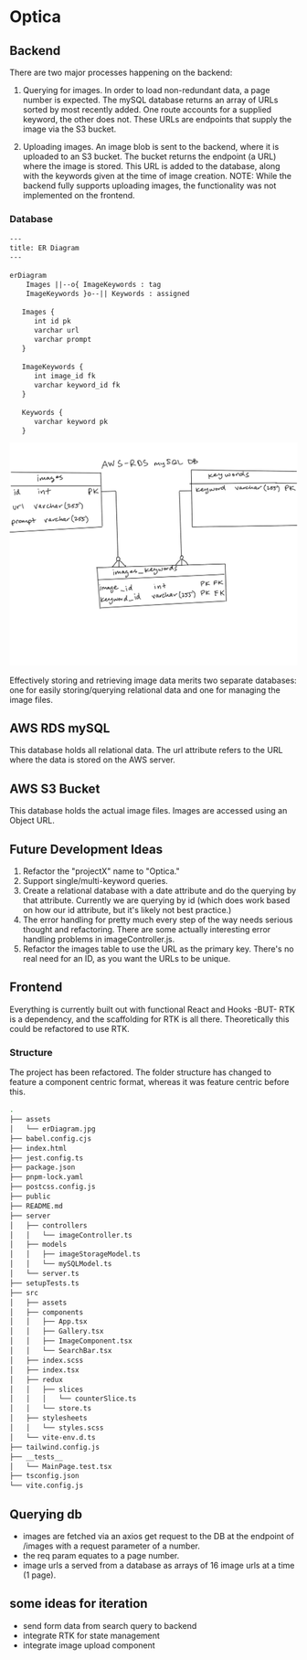 # Optica

## Backend

There are two major processes happening on the backend:

1. Querying for images. In order to load non-redundant data, a page number is
   expected. The mySQL database returns an array of URLs sorted by most recently
   added. One route accounts for a supplied keyword, the other does not. These
   URLs are endpoints that supply the image via the S3 bucket.

2. Uploading images. An image blob is sent to the backend, where it is uploaded
   to an S3 bucket. The bucket returns the endpoint (a URL) where the image is
   stored. This URL is added to the database, along with the keywords given at
   the time of image creation. NOTE: While the backend fully supports uploading
   images, the functionality was not implemented on the frontend.

### Database

```mermaid
---
title: ER Diagram
---

erDiagram
    Images ||--o{ ImageKeywords : tag
    ImageKeywords }o--|| Keywords : assigned
   
   Images {
      int id pk
      varchar url
      varchar prompt
   }

   ImageKeywords {
      int image_id fk
      varchar keyword_id fk
   }

   Keywords {
      varchar keyword pk
   }

```

![ER Diagram](./assets/erDiagram.jpg)

Effectively storing and retrieving image data merits two separate databases: one
for easily storing/querying relational data and one for managing the image
files.

## AWS RDS mySQL

This database holds all relational data. The url attribute refers to the URL
where the data is stored on the AWS server.

## AWS S3 Bucket

This database holds the actual image files. Images are accessed using an Object
URL.

## Future Development Ideas

1. Refactor the "projectX" name to "Optica."
2. Support single/multi-keyword queries.
3. Create a relational database with a date attribute and do the querying by
   that attribute. Currently we are querying by id (which does work based on how
   our id attribute, but it's likely not best practice.)
4. The error handling for pretty much every step of the way needs serious
   thought and refactoring. There are some actually interesting error handling
   problems in imageController.js.
5. Refactor the images table to use the URL as the primary key. There's no real
   need for an ID, as you want the URLs to be unique.

## Frontend

Everything is currently built out with functional React and Hooks -BUT- RTK is a
dependency, and the scaffolding for RTK is all there. Theoretically this could
be refactored to use RTK.

### Structure

The project has been refactored. The folder structure has changed to feature a component centric format, whereas it was feature centric before this.

```bash
.
├── assets
│   └── erDiagram.jpg
├── babel.config.cjs
├── index.html
├── jest.config.ts
├── package.json
├── pnpm-lock.yaml
├── postcss.config.js
├── public
├── README.md
├── server
│   ├── controllers
│   │   └── imageController.ts
│   ├── models
│   │   ├── imageStorageModel.ts
│   │   └── mySQLModel.ts
│   └── server.ts
├── setupTests.ts
├── src
│   ├── assets
│   ├── components
│   │   ├── App.tsx
│   │   ├── Gallery.tsx
│   │   ├── ImageComponent.tsx
│   │   └── SearchBar.tsx
│   ├── index.scss
│   ├── index.tsx
│   ├── redux
│   │   ├── slices
│   │   │   └── counterSlice.ts
│   │   └── store.ts
│   ├── stylesheets
│   │   └── styles.scss
│   └── vite-env.d.ts
├── tailwind.config.js
├── __tests__
│   └── MainPage.test.tsx
├── tsconfig.json
└── vite.config.js
```

## Querying db

- images are fetched via an axios get request to the DB at the endpoint of
  /images with a request parameter of a number.
- the req param equates to a page number.
- image urls a served from a database as arrays of 16 image urls at a time (1
  page).

## some ideas for iteration

- send form data from search query to backend
- integrate RTK for state management
- integrate image upload component
